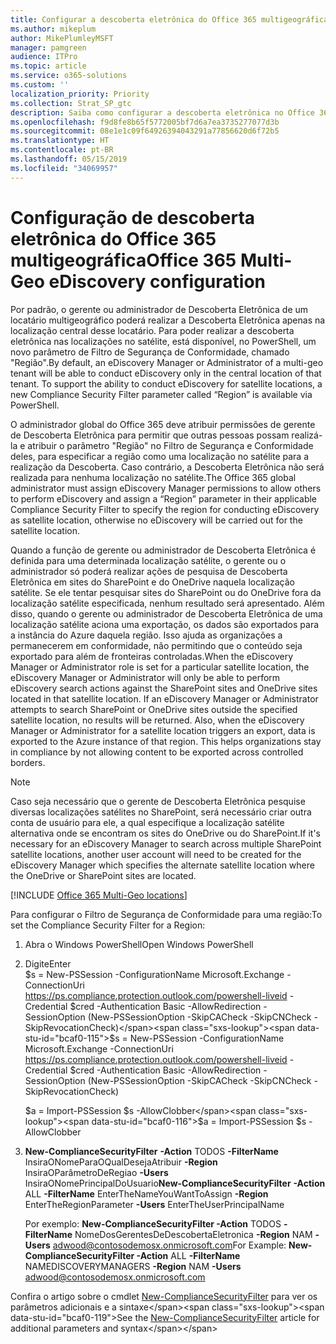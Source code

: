```yaml
---
title: Configurar a descoberta eletrônica do Office 365 multigeográfica
ms.author: mikeplum
author: MikePlumleyMSFT
manager: pamgreen
audience: ITPro
ms.topic: article
ms.service: o365-solutions
ms.custom: ''
localization_priority: Priority
ms.collection: Strat_SP_gtc
description: Saiba como configurar a descoberta eletrônica no Office 365 multigeográfica.
ms.openlocfilehash: f9d8fe8b65f5772005bf7d6a7ea3735277077d3b
ms.sourcegitcommit: 08e1e1c09f64926394043291a77856620d6f72b5
ms.translationtype: HT
ms.contentlocale: pt-BR
ms.lasthandoff: 05/15/2019
ms.locfileid: "34069957"
---
```

# <a name="office-365-multi-geo-ediscovery-configuration"></a><span data-ttu-id="bcaf0-103">Configuração de descoberta eletrônica do Office 365 multigeográfica</span><span class="sxs-lookup"><span data-stu-id="bcaf0-103">Office 365 Multi-Geo eDiscovery configuration</span></span>


<span data-ttu-id="bcaf0-p101">Por padrão, o gerente ou administrador de Descoberta Eletrônica de um locatário multigeográfico poderá realizar a Descoberta Eletrônica apenas na localização central desse locatário. Para poder realizar a descoberta eletrônica nas localizações no satélite, está disponível, no PowerShell, um novo parâmetro de Filtro de Segurança de Conformidade, chamado "Região".</span><span class="sxs-lookup"><span data-stu-id="bcaf0-p101">By default, an eDiscovery Manager or Administrator of a multi-geo tenant will be able to conduct eDiscovery only in the central location of that tenant. To support the ability to conduct eDiscovery for satellite locations, a new Compliance Security Filter parameter called “Region” is available via PowerShell.</span></span>

<span data-ttu-id="bcaf0-106">O administrador global do Office 365 deve atribuir permissões de gerente de Descoberta Eletrônica para permitir que outras pessoas possam realizá-la e atribuir o parâmetro "Região" no Filtro de Segurança e Conformidade deles, para especificar a região como uma localização no satélite para a realização da Descoberta. Caso contrário, a Descoberta Eletrônica não será realizada para nenhuma localização no satélite.</span><span class="sxs-lookup"><span data-stu-id="bcaf0-106">The Office 365 global administrator must assign eDiscovery Manager permissions to allow others to perform eDiscovery and assign a “Region” parameter in their applicable Compliance Security Filter to specify the region for conducting eDiscovery as satellite location, otherwise no eDiscovery will be carried out for the satellite location.</span></span>

<span data-ttu-id="bcaf0-p102">Quando a função de gerente ou administrador de Descoberta Eletrônica é definida para uma determinada localização satélite, o gerente ou o administrador só poderá realizar ações de pesquisa de Descoberta Eletrônica em sites do SharePoint e do OneDrive naquela localização satélite. Se ele tentar pesquisar sites do SharePoint ou do OneDrive fora da localização satélite especificada, nenhum resultado será apresentado. Além disso, quando o gerente ou administrador de Descoberta Eletrônica de uma localização satélite aciona uma exportação, os dados são exportados para a instância do Azure daquela região. Isso ajuda as organizações a permanecerem em conformidade, não permitindo que o conteúdo seja exportado para além de fronteiras controladas.</span><span class="sxs-lookup"><span data-stu-id="bcaf0-p102">When the eDiscovery Manager or Administrator role is set for a particular satellite location, the eDiscovery Manager or Administrator will only be able to perform eDiscovery search actions against the SharePoint sites and OneDrive sites located in that satellite location. If an eDiscovery Manager or Administrator attempts to search SharePoint or OneDrive sites outside the specified satellite location, no results will be returned. Also, when the eDiscovery Manager or Administrator for a satellite location triggers an export, data is exported to the Azure instance of that region. This helps organizations stay in compliance by not allowing content to be exported across controlled borders.</span></span>

> [!NOTE]
> <span data-ttu-id="bcaf0-111">Caso seja necessário que o gerente de Descoberta Eletrônica pesquise diversas localizações satélites no SharePoint, será necessário criar outra conta de usuário para ele, a qual especifique a localização satélite alternativa onde se encontram os sites do OneDrive ou do SharePoint.</span><span class="sxs-lookup"><span data-stu-id="bcaf0-111">If it's necessary for an eDiscovery Manager to search across multiple SharePoint satellite locations, another user account will need to be created for the eDiscovery Manager which specifies the alternate satellite location where the OneDrive or SharePoint sites are located.</span></span>

[!INCLUDE [Office 365 Multi-Geo locations](includes/office-365-multi-geo-locations.md)]

<span data-ttu-id="bcaf0-112">Para configurar o Filtro de Segurança de Conformidade para uma região:</span><span class="sxs-lookup"><span data-stu-id="bcaf0-112">To set the Compliance Security Filter for a Region:</span></span>

1.  <span data-ttu-id="bcaf0-113">Abra o Windows PowerShell</span><span class="sxs-lookup"><span data-stu-id="bcaf0-113">Open Windows PowerShell</span></span>

2.  <span data-ttu-id="bcaf0-114">Digite</span><span class="sxs-lookup"><span data-stu-id="bcaf0-114">Enter</span></span>  
    <span data-ttu-id="bcaf0-115">$s = New-PSSession -ConfigurationName Microsoft.Exchange -ConnectionUri <https://ps.compliance.protection.outlook.com/powershell-liveid> -Credential $cred -Authentication Basic -AllowRedirection -SessionOption (New-PSSessionOption -SkipCACheck -SkipCNCheck -SkipRevocationCheck)</span><span class="sxs-lookup"><span data-stu-id="bcaf0-115">$s = New-PSSession -ConfigurationName Microsoft.Exchange -ConnectionUri <https://ps.compliance.protection.outlook.com/powershell-liveid> -Credential $cred -Authentication Basic -AllowRedirection -SessionOption (New-PSSessionOption -SkipCACheck -SkipCNCheck -SkipRevocationCheck)</span></span>

    <span data-ttu-id="bcaf0-116">$a = Import-PSSession $s -AllowClobber</span><span class="sxs-lookup"><span data-stu-id="bcaf0-116">$a = Import-PSSession $s -AllowClobber</span></span>  

3.  <span data-ttu-id="bcaf0-117">**New-ComplianceSecurityFilter** **-Action** TODOS **-FilterName** InsiraONomeParaOQualDesejaAtribuir **-Region** InsiraOParâmetroDeRegiao **-Users** InsiraONomePrincipalDoUsuario</span><span class="sxs-lookup"><span data-stu-id="bcaf0-117">**New-ComplianceSecurityFilter** **-Action** ALL **-FilterName** EnterTheNameYouWantToAssign **-Region** EnterTheRegionParameter **-Users** EnterTheUserPrincipalName</span></span>

    <span data-ttu-id="bcaf0-118">Por exemplo: **New-ComplianceSecurityFilter -Action** TODOS **-FilterName** NomeDosGerentesDeDescobertaEletronica **-Region** NAM **-Users** adwood@contosodemosx.onmicrosoft.com</span><span class="sxs-lookup"><span data-stu-id="bcaf0-118">For Example: **New-ComplianceSecurityFilter -Action** ALL **-FilterName** NAMEDISCOVERYMANAGERS **-Region** NAM **-Users** adwood@contosodemosx.onmicrosoft.com</span></span>

<span data-ttu-id="bcaf0-119">Confira o artigo sobre o cmdlet [New-ComplianceSecurityFilter](https://technet.microsoft.com/library/mt210915(v=exchg.160).aspx) para ver os parâmetros adicionais e a sintaxe</span><span class="sxs-lookup"><span data-stu-id="bcaf0-119">See the [New-ComplianceSecurityFilter](https://technet.microsoft.com/library/mt210915(v=exchg.160).aspx) article for additional parameters and syntax</span></span>
